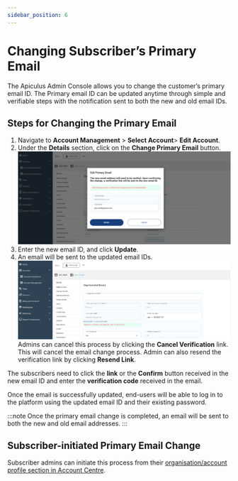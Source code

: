 ```yaml
---
sidebar_position: 6
---
```

# Changing Subscriber’s Primary Email

The Apiculus Admin Console allows you to change the customer’s primary email ID. The Primary email ID can be updated anytime through simple and verifiable steps with the notification sent to both the new and old email IDs.
## Steps for Changing the Primary Email
1. Navigate to **Account Management** > **Select Account**> **Edit Account**.
2. Under the **Details** section, click on the **Change Primary Email** button.
![Changing Subscribers Primary Email](img/ChangingEmail.png)
3. Enter the new email ID, and click **Update**.
4. An email will be sent to the updated email IDs.
![Changing Subscribers Primary Email](img/ChangingEmail2.png)
Admins can cancel this process by clicking the **Cancel Verification** link. This will cancel the email change process. Admin can also resend the verification link by clicking **Resend Link**.

The subscribers need to click the **link** or the **Confirm** button received in the new email ID and enter the **verification code** received in the email.

Once the email is successfully updated, end-users will be able to log in to the platform using the updated email ID and their existing password.

:::note
Once the primary email change is completed, an email will be sent to both the new and old email addresses.
:::
## Subscriber-initiated Primary Email Change

Subscriber admins can initiate this process from their [organisation/account profile section in Account Centre](/docs/Subscribers/AccountCentre/Organisation-AccountProfile).




